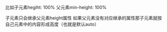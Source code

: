 比如子元素hegiht: 100%  父元素min-height: 100% 

子元素只会继承父元素height属性 如果父元素没有对应继承的属性那子元素就按自己元素中的内容形成高度（也就是默认auto）
